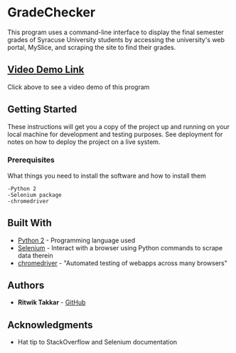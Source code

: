 # GradeChecker 

This program uses a command-line interface to display the final semester grades of Syracuse University students by accessing the university's web portal, MySlice, and scraping the site to find their grades. 

## [Video Demo Link](https://imgur.com/KwoLvBw)
Click above to see a video demo of this program

## Getting Started

These instructions will get you a copy of the project up and running on your local machine for development and testing purposes. See deployment for notes on how to deploy the project on a live system.

### Prerequisites

What things you need to install the software and how to install them

```
-Python 2
-Selenium package
-chromedriver
```

## Built With

* [Python 2](https://www.python.org/downloads/release/python-272/) - Programming language used
* [Selenium](https://selenium-python.readthedocs.io/) - Interact with a browser using Python commands to scrape data therein
* [chromedriver](https://chromedriver.chromium.org/) - "Automated testing of webapps across many browsers"


## Authors

* **Ritwik Takkar** - [GitHub](https://github.com/rtakk)

## Acknowledgments

* Hat tip to StackOverflow and Selenium documentation
